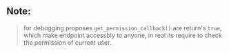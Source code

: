 ## Note:
> for debugging proposes `get_permission_callback()` are return's `true`, which make endpoint accessbly to anyone, in real its require to check the permission of current user.
